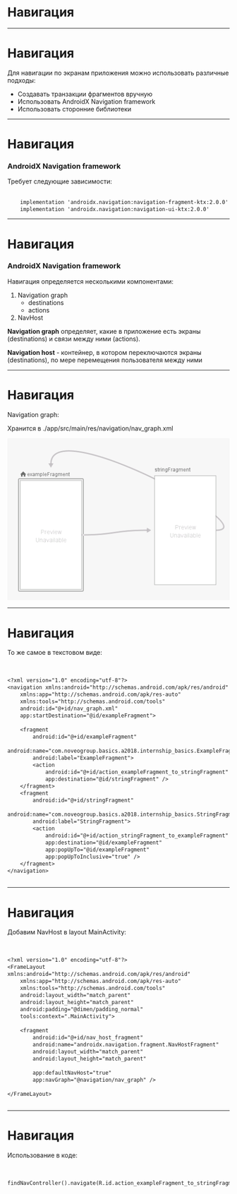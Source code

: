 <!-- .slide:    data-background-color="#699f00" -->
<!-- .slide:    class="center center-horizontal" -->

# Навигация

------

<!-- .slide:    class="center-horizontal" -->

# Навигация

Для навигации по экранам приложения можно использовать различные подходы:
- Создавать транзакции фрагментов вручную
- Использовать AndroidX Navigation framework
- Использовать сторонние библиотеки 

------

<!-- .slide:    class="center-horizontal" -->

# Навигация
### AndroidX Navigation framework

Требует следующие зависимости:

<pre><code>
    implementation 'androidx.navigation:navigation-fragment-ktx:2.0.0'
    implementation 'androidx.navigation:navigation-ui-ktx:2.0.0'
</code></pre>

------

<!-- .slide:    class="center-horizontal" -->

# Навигация
### AndroidX Navigation framework

Навигация определяется несколькими компонентами:

1. Navigation graph
    - destinations
    - actions
1. NavHost

**Navigation graph** определяет, какие в приложение есть экраны (destinations) 
и связи между ними (actions).

**Navigation host** - контейнер, в котором переключаются экраны (destinations),
по мере перемещения пользователя между ними 

------

<!-- .slide:    class="center-horizontal" -->

# Навигация

Navigation graph:

Хранится в ./app/src/main/res/navigation/nav_graph.xml

![](lecture/basics-2/img/nav_graph.png)

------

<!-- .slide:    class="center-horizontal" -->

# Навигация

То же самое в текстовом виде:
<pre><code class="small">

&lt;?xml version="1.0" encoding="utf-8"?>
&lt;navigation xmlns:android="http://schemas.android.com/apk/res/android"
    xmlns:app="http://schemas.android.com/apk/res-auto"
    xmlns:tools="http://schemas.android.com/tools"
    android:id="@+id/nav_graph.xml"
    app:startDestination="@id/exampleFragment">

    &lt;fragment
        android:id="@+id/exampleFragment"
        android:name="com.noveogroup.basics.a2018.internship_basics.ExampleFragment"
        android:label="ExampleFragment">
        &lt;action
            android:id="@+id/action_exampleFragment_to_stringFragment"
            app:destination="@id/stringFragment" />
    &lt;/fragment>
    &lt;fragment
        android:id="@+id/stringFragment"
        android:name="com.noveogroup.basics.a2018.internship_basics.StringFragment"
        android:label="StringFragment">
        &lt;action
            android:id="@+id/action_stringFragment_to_exampleFragment"
            app:destination="@id/exampleFragment"
            app:popUpTo="@id/exampleFragment"
            app:popUpToInclusive="true" />
    &lt;/fragment>
&lt;/navigation>

</code></pre>

------

<!-- .slide:    class="center-horizontal" -->

# Навигация

Добавим NavHost в layout MainActivity:

<pre><code class="small">

&lt;?xml version="1.0" encoding="utf-8"?>
&lt;FrameLayout xmlns:android="http://schemas.android.com/apk/res/android"
    xmlns:app="http://schemas.android.com/apk/res-auto"
    xmlns:tools="http://schemas.android.com/tools"
    android:layout_width="match_parent"
    android:layout_height="match_parent"
    android:padding="@dimen/padding_normal"
    tools:context=".MainActivity">

    &lt;fragment
        android:id="@+id/nav_host_fragment"
        android:name="androidx.navigation.fragment.NavHostFragment"
        android:layout_width="match_parent"
        android:layout_height="match_parent"

        app:defaultNavHost="true"
        app:navGraph="@navigation/nav_graph" />

&lt;/FrameLayout>

</code></pre>


------

<!-- .slide:    class="center-horizontal" -->

# Навигация

Использование в коде:

<pre><code>
    findNavController().navigate(R.id.action_exampleFragment_to_stringFragment)
</code></pre>

